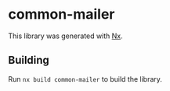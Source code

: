 # common-mailer

This library was generated with [Nx](https://nx.dev).

## Building

Run `nx build common-mailer` to build the library.
